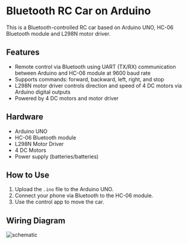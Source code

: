 # Bluetooth RC Car on Arduino

This is a Bluetooth-controlled RC car based on Arduino UNO, HC-06 Bluetooth module and L298N motor driver.

## Features
- Remote control via Bluetooth using UART (TX/RX) communication between Arduino and HC-06 module at 9600 baud rate
- Supports commands: forward, backward, left, right, and stop
- L298N motor driver controls direction and speed of 4 DC motors via Arduino digital outputs
- Powered by 4 DC motors and motor driver

## Hardware
- Arduino UNO
- HC-06 Bluetooth module
- L298N Motor Driver
- 4 DC Motors
- Power supply (batteries/batteries)

## How to Use
1. Upload the `.ino` file to the Arduino UNO.
2. Connect your phone via Bluetooth to the HC-06 module.
3. Use the control app to move the car.

## Wiring Diagram
![schematic](https://github.com/user-attachments/assets/0bd83453-cc40-401e-b0e2-9d3baa82fc8e)


